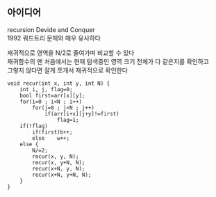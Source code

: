 ## 아이디어
recursion Devide and Conquer  
1992 쿼드트리 문제와 매우 유사하다  
  
재귀적으로 영역을 N/2로 줄여가며 비교할 수 있다  
재귀함수의 맨 처음에서는 현재 탐색중인 영역 크기 전체가 다 같은지를 확인하고  
그렇지 않다면 잘게 쪼개서 재귀적으로 확인한다
```
void recur(int x, int y, int N) {
	int i, j, flag=0;
	bool first=arr[x][y];
	for(i=0 ; i<N ; i++)
		for(j=0 ; j<N ; j++)
			if(arr[i+x][j+y]!=first)
				flag=1;
	if(!flag)
		if(first)b++;
		else	w++;
	else {
		N/=2;
		recur(x, y, N);
		recur(x, y+N, N);
		recur(x+N, y, N);
		recur(x+N, y+N, N);
	}
}
```
